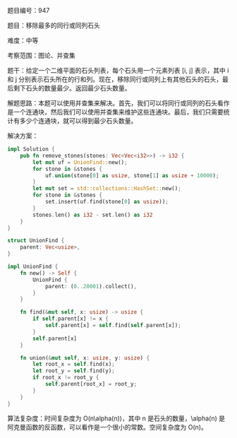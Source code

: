 题目编号：947

题目：移除最多的同行或同列石头

难度：中等

考察范围：图论、并查集

题干：给定一个二维平面的石头列表，每个石头用一个元素列表 [i, j] 表示，其中 i 和 j 分别表示石头所在的行和列。现在，移除同行或同列上有其他石头的石头，最后剩下石头的数量最少。返回最少石头数量。

解题思路：本题可以使用并查集来解决。首先，我们可以将同行或同列的石头看作是一个连通块，然后我们可以使用并查集来维护这些连通块。最后，我们只需要统计有多少个连通块，就可以得到最少石头数量。

解决方案：

```rust
impl Solution {
    pub fn remove_stones(stones: Vec<Vec<i32>>) -> i32 {
        let mut uf = UnionFind::new();
        for stone in &stones {
            uf.union(stone[0] as usize, stone[1] as usize + 10000);
        }
        let mut set = std::collections::HashSet::new();
        for stone in &stones {
            set.insert(uf.find(stone[0] as usize));
        }
        stones.len() as i32 - set.len() as i32
    }
}

struct UnionFind {
    parent: Vec<usize>,
}

impl UnionFind {
    fn new() -> Self {
        UnionFind {
            parent: (0..20001).collect(),
        }
    }

    fn find(&mut self, x: usize) -> usize {
        if self.parent[x] != x {
            self.parent[x] = self.find(self.parent[x]);
        }
        self.parent[x]
    }

    fn union(&mut self, x: usize, y: usize) {
        let root_x = self.find(x);
        let root_y = self.find(y);
        if root_x != root_y {
            self.parent[root_x] = root_y;
        }
    }
}
```

算法复杂度：时间复杂度为 O(n\alpha(n))，其中 n 是石头的数量，\alpha(n) 是阿克曼函数的反函数，可以看作是一个很小的常数。空间复杂度为 O(n)。